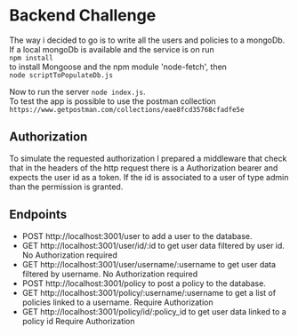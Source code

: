 # Backend Challenge

The way i decided to go is to write all the users and policies to a mongoDb. If a local mongoDb is available and the service is on run </br>
`npm install`</br>
to install Mongoose and the npm module 'node-fetch', then </br>
`node scriptToPopulateDb.js`</br>

Now to run the server `node index.js`.</br>
To test the app is possible to use the postman collection `https://www.getpostman.com/collections/eae8fcd35768cfadfe5e`

## Authorization

To simulate the requested authorization I prepared a middleware that check that in the headers of the http request there is a Authorization bearer and expects the user id as a token. If the id is associated to a user of type admin than the permission is granted.

## Endpoints

- POST http://localhost:3001/user to add a user to the database.
- GET http://localhost:3001/user/id/:id to get user data filtered by user id. No Authorization required
- GET http://localhost:3001/user/username/:username to get user data filtered by username. No Authorization required
- POST http://localhost:3001/policy to post a policy to the database.
- GET http://localhost:3001/policy/:username/:username to get a list of policies linked to a username.
  Require Authorization
- GET http://localhost:3001/policy/id/:policy_id to get user data linked to a policy id
  Require Authorization
